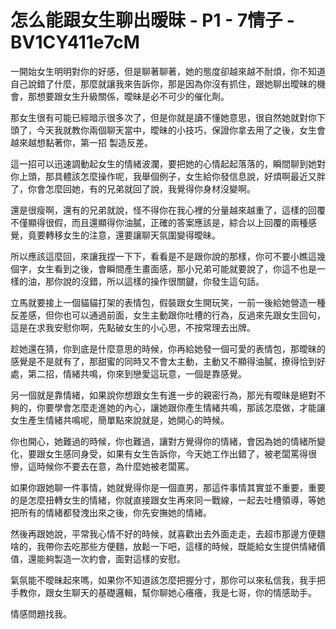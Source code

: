 # 怎么能跟女生聊出暧昧 - P1 - 7情子 - BV1CY411e7cM

一開始女生明明對你的好感，但是聊著聊著，她的態度卻越來越不耐煩，你不知道自己說錯了什麼，那麼就讓我來告訴你，那是因為你沒有抓住，跟她聊出曖昧的機會，那想要跟女生升級關係，曖昧是必不可少的催化劑。

那女生很有可能已經暗示很多次了，但是你就是讀不懂她意思，很自然她就對你下頭了，今天我就教你兩個聊天當中，曖昧的小技巧，保證你拿去用了之後，女生會越來越想黏著你，第一招 製造反差。

這一招可以迅速調動起女生的情緒波瀾，要把她的心情起起落落的，瞬間聊到她對你上頭，那具體該怎麼操作呢，我舉個例子，女生給你發信息說，好煩啊最近又胖了，你會怎麼回她，有的兄弟就回了說，我覺得你身材沒變啊。

還是很瘦啊，還有的兄弟就說，怪不得你在我心裡的分量越來越重了，這樣的回覆不僅顯得很假，而且還顯得你油膩，正確的答案應該是，綜合以上回覆的兩種感覺，竟要轉移女生的注意，還要讓聊天氛圍變得曖昧。

所以應該這麼回，來讓我捏一下下，看看是不是跟你說的那樣，你可不要小瞧這幾個字，女生看到之後，會瞬間產生畫面感，那小兄弟可能就要說了，你這不也是一樣的油，那你說的沒錯，所以這樣的操作很關鍵，你發生這句話。

立馬就要接上一個貓貓打架的表情包，假裝跟女生開玩笑，一前一後給她營造一種反差感，但你也可以通過前面，女生主動跟你吐槽的行為，反過來先跟女生回句，這是在求我安慰你啊，先點破女生的小心思，不按常理去出牌。

趁她還在猜，你到底是什麼意思的時候，你再給她發一個可愛的表情包，那曖昧的感覺是不是就有了，那甜蜜的同時又不會太主動，主動又不顯得油膩，撩得恰到好處，第二招，情緒共鳴，你來到戀愛這玩意，一個是靠感覺。

另一個就是靠情緒，如果說你想跟女生有進一步的親密行為，那光有曖昧是絕對不夠的，你要學會怎麼走進她的內心，讓她跟你產生情緒共鳴，那該怎麼做，才能讓女生產生情緒共鳴呢，簡單點來說就是，她開心的時候。

你也開心，她難過的時候，你也難過，讓對方覺得你的情緒，會因為她的情緒所變化，要跟女生感同身受，如果有女生告訴你，今天她工作出錯了，被老闆罵得很慘，這時候你不要去在意，為什麼她被老闆罵。

如果你跟她聊一件事情，她就覺得你是一個直男，那這件事情其實並不重要，重要的是怎麼扭轉女生的情緒，你就直接跟女生再來同一戰線，一起去吐槽領導，等她把所有的情緒都發洩出來之後，你先安撫她的情緒。

然後再跟她說，平常我心情不好的時候，就喜歡出去外面走走，去超市那邊方便麵啥的，我帶你去吃那些方便麵，放鬆一下吧，這樣的時候，既能給女生提供情緒價值，還能夠製造一次約會，面對這樣的安慰。

氣氛能不曖昧起來嗎，如果你不知道該怎麼把握分寸，那你可以來私信我，我手把手教你，跟女生聊天的基礎邏輯，幫你聊她心癢癢，我是七哥，你的情感助手。

情感問題找我。